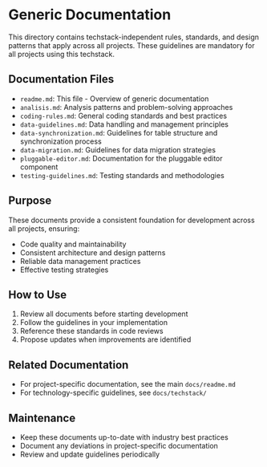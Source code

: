 # Generic Documentation

This directory contains techstack-independent rules, standards, and design patterns that apply across all projects. These guidelines are mandatory for all projects using this techstack.

## Documentation Files

- `readme.md`: This file - Overview of generic documentation
- `analisis.md`: Analysis patterns and problem-solving approaches
- `coding-rules.md`: General coding standards and best practices
- `data-guidelines.md`: Data handling and management principles
- `data-synchronization.md`: Guidelines for table structure and synchronization process
- `data-migration.md`: Guidelines for data migration strategies
- `pluggable-editor.md`: Documentation for the pluggable editor component
- `testing-guidelines.md`: Testing standards and methodologies

## Purpose

These documents provide a consistent foundation for development across all projects, ensuring:
- Code quality and maintainability
- Consistent architecture and design patterns
- Reliable data management practices
- Effective testing strategies

## How to Use

1. Review all documents before starting development
2. Follow the guidelines in your implementation
3. Reference these standards in code reviews
4. Propose updates when improvements are identified

## Related Documentation

- For project-specific documentation, see the main `docs/readme.md`
- For technology-specific guidelines, see `docs/techstack/`

## Maintenance

- Keep these documents up-to-date with industry best practices
- Document any deviations in project-specific documentation
- Review and update guidelines periodically
